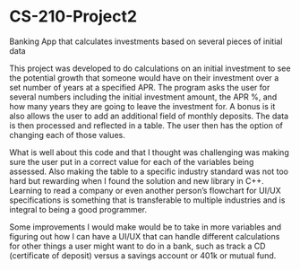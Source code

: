 # CS-210-Project2
Banking App that calculates investments based on several pieces of initial data


This project was developed to do calculations on an initial investment to see the potential
 growth that someone would have on their investment over a set number of years at a specified APR. 
The program asks the user for several numbers including the initial investment amount, the APR %, 
and how many years they are going to leave the investment for. A bonus is it also allows the user 
to add an additional field of monthly deposits. The data is then processed and reflected in a table.
 The user then has the option of changing each of those values.

What is well about this code and that I thought was challenging was making sure the user put in 
a correct value for each of the variables being assessed. Also making the table to a specific 
industry standard was not too hard but rewarding when I found the solution and new library in C++.
 Learning to read a company or even another person’s flowchart for UI/UX specifications is something
 that is transferable to multiple industries and is integral to being a good programmer. 

Some improvements I would make would be to take in more variables and figuring out how I can have a
UI/UX that can handle different calculations for other things a user might want to do in a bank, 
such as track a CD (certificate of deposit) versus a savings account or 401k or mutual fund.




